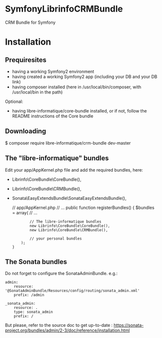 # SymfonyLibrinfoCRMBundle
CRM Bundle for Symfony

Installation
============

Prequiresites
-------------

* having a working Symfony2 environment
* having created a working Symfony2 app (including your DB and your DB link)
* having composer installed (here in /usr/local/bin/composer, with /usr/local/bin in the path)

Optional:
* having libre-informatique/core-bundle installed, or if not, follow the README instructions of the Core bundle 

Downloading
-----------

  $ composer require libre-informatique/crm-bundle dev-master

The "libre-informatique" bundles
---------------------------------

Edit your app/AppKernel.php file and add the required bundles, here:
* Librinfo\CoreBundle\CoreBundle(),
* Librinfo\CoreBundle\CRMBundle(),
* Sonata\EasyExtendsBundle\SonataEasyExtendsBundle(),


    // app/AppKernel.php
    // ...
      public function registerBundles()
      {
          $bundles = array(
              // ...
              
              // The libre-informatique bundles
              new Librinfo\CoreBundle\CoreBundle(),
              new Librinfo\CoreBundle\CRMBundle(),
              
              // your personal bundles
          );
      }


The Sonata bundles
------------------

Do not forget to configure the SonataAdminBundle. e.g.:


    admin:
        resource: '@SonataAdminBundle/Resources/config/routing/sonata_admin.xml'
        prefix: /admin
      
    _sonata_admin:
        resource: .
        type: sonata_admin
        prefix: /


But please, refer to the source doc to get up-to-date :
https://sonata-project.org/bundles/admin/2-3/doc/reference/installation.html
